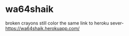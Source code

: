 # wa64shaik
broken crayons still color the same
link to heroku sever- https://wa64shaik.herokuapp.com/ 